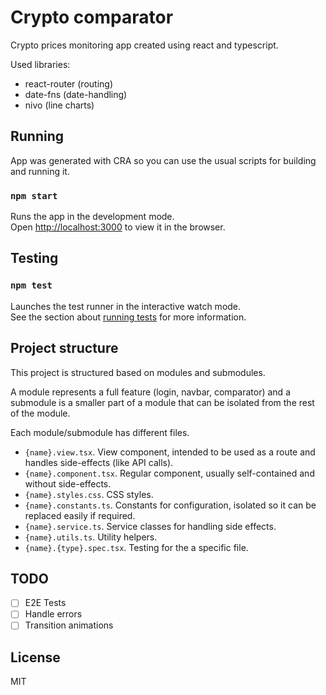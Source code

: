 # Crypto comparator

Crypto prices monitoring app created using react and typescript.

Used libraries:

- react-router (routing)
- date-fns (date-handling)
- nivo (line charts)

## Running

App was generated with CRA so you can use the usual scripts for building and running it.

### `npm start`

Runs the app in the development mode.\
Open [http://localhost:3000](http://localhost:3000) to view it in the browser.

## Testing

### `npm test`

Launches the test runner in the interactive watch mode.\
See the section about [running tests](https://facebook.github.io/create-react-app/docs/running-tests) for more information.

## Project structure

This project is structured based on modules and submodules.

A module represents a full feature (login, navbar, comparator) and a submodule is a smaller part of a module that can be isolated from the rest of the module.

Each module/submodule has different files.

- `{name}.view.tsx`. View component, intended to be used as a route and handles side-effects (like API calls).
- `{name}.component.tsx`. Regular component, usually self-contained and without side-effects.
- `{name}.styles.css`. CSS styles.
- `{name}.constants.ts`. Constants for configuration, isolated so it can be replaced easily if required.
- `{name}.service.ts`. Service classes for handling side effects.
- `{name}.utils.ts`. Utility helpers.
- `{name}.{type}.spec.tsx`. Testing for the a specific file.

## TODO

- [ ] E2E Tests
- [ ] Handle errors
- [ ] Transition animations

## License

MIT
